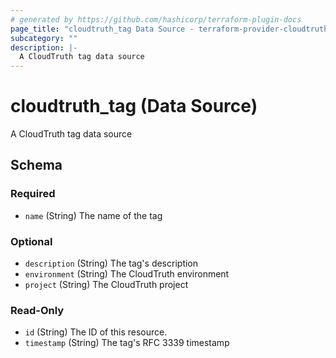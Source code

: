```yaml
---
# generated by https://github.com/hashicorp/terraform-plugin-docs
page_title: "cloudtruth_tag Data Source - terraform-provider-cloudtruth"
subcategory: ""
description: |-
  A CloudTruth tag data source
---
```


# cloudtruth_tag (Data Source)

A CloudTruth tag data source



<!-- schema generated by tfplugindocs -->
## Schema

### Required

- `name` (String) The name of the tag

### Optional

- `description` (String) The tag's description
- `environment` (String) The CloudTruth environment
- `project` (String) The CloudTruth project

### Read-Only

- `id` (String) The ID of this resource.
- `timestamp` (String) The tag's RFC 3339 timestamp


